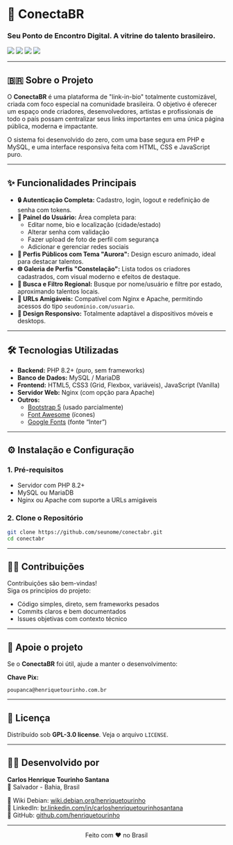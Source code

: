 # 🚀 ConectaBR

### Seu Ponto de Encontro Digital. A vitrine do talento brasileiro.

<p align="left">
  <img src="https://img.shields.io/badge/PHP-8.2%2B-777BB4?style=for-the-badge&logo=php" />
  <img src="https://img.shields.io/badge/MySQL-4479A1?style=for-the-badge&logo=mysql&logoColor=white" />
  <img src="https://img.shields.io/badge/Nginx-009639?style=for-the-badge&logo=nginx&logoColor=white" />
  <img src="https://img.shields.io/badge/Licen%C3%A7a-GPLv3-blue.svg?style=for-the-badge" />
</p>

---

## 🇧🇷 Sobre o Projeto

O **ConectaBR** é uma plataforma de "link-in-bio" totalmente customizável, criada com foco especial na comunidade brasileira. O objetivo é oferecer um espaço onde criadores, desenvolvedores, artistas e profissionais de todo o país possam centralizar seus links importantes em uma única página pública, moderna e impactante.

O sistema foi desenvolvido do zero, com uma base segura em PHP e MySQL, e uma interface responsiva feita com HTML, CSS e JavaScript puro.

---

## ✨ Funcionalidades Principais

- **🔒 Autenticação Completa:** Cadastro, login, logout e redefinição de senha com tokens.
- **👤 Painel do Usuário:** Área completa para:
  - Editar nome, bio e localização (cidade/estado)
  - Alterar senha com validação
  - Fazer upload de foto de perfil com segurança
  - Adicionar e gerenciar redes sociais
- **🎨 Perfis Públicos com Tema "Aurora":** Design escuro animado, ideal para destacar talentos.
- **🌐 Galeria de Perfis "Constelação":** Lista todos os criadores cadastrados, com visual moderno e efeitos de destaque.
- **🔎 Busca e Filtro Regional:** Busque por nome/usuário e filtre por estado, aproximando talentos locais.
- **🔗 URLs Amigáveis:** Compatível com Nginx e Apache, permitindo acessos do tipo `seudominio.com/usuario`.
- **📱 Design Responsivo:** Totalmente adaptável a dispositivos móveis e desktops.

---

## 🛠️ Tecnologias Utilizadas

- **Backend:** PHP 8.2+ (puro, sem frameworks)
- **Banco de Dados:** MySQL / MariaDB
- **Frontend:** HTML5, CSS3 (Grid, Flexbox, variáveis), JavaScript (Vanilla)
- **Servidor Web:** Nginx (com opção para Apache)
- **Outros:**
  - [Bootstrap 5](https://getbootstrap.com/) (usado parcialmente)
  - [Font Awesome](https://fontawesome.com/) (ícones)
  - [Google Fonts](https://fonts.google.com/) (fonte “Inter”)

---

## ⚙️ Instalação e Configuração

### 1. Pré-requisitos
- Servidor com PHP 8.2+
- MySQL ou MariaDB
- Nginx ou Apache com suporte a URLs amigáveis

### 2. Clone o Repositório

```bash
git clone https://github.com/seunome/conectabr.git
cd conectabr
```

<!-- Adicione instruções adicionais de instalação, configuração, e importação do banco de dados, se necessário. -->

---

## 🧑‍💻 Contribuições

Contribuições são bem-vindas!  
Siga os princípios do projeto:

- Código simples, direto, sem frameworks pesados
- Commits claros e bem documentados
- Issues objetivas com contexto técnico

---

## 🤝 Apoie o projeto

Se o **ConectaBR** foi útil, ajude a manter o desenvolvimento:

**Chave Pix:**  
```
poupanca@henriquetourinho.com.br
```

---

## 📜 Licença

Distribuído sob **GPL-3.0 license**. Veja o arquivo `LICENSE`.

---

## 🙋‍♂️ Desenvolvido por

**Carlos Henrique Tourinho Santana**  
📍 Salvador - Bahia, Brasil  

🔗 Wiki Debian: [wiki.debian.org/henriquetourinho](https://wiki.debian.org/henriquetourinho)  
🔗 LinkedIn: [br.linkedin.com/in/carloshenriquetourinhosantana](https://br.linkedin.com/in/carloshenriquetourinhosantana)  
🔗 GitHub: [github.com/henriquetourinho](https://github.com/henriquetourinho)

---

<p align="center">Feito com ❤️ no Brasil</p>
